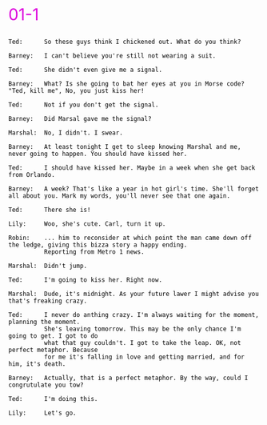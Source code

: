 <font color="#dd00dd" size=6>01-1</font><br />
```

```
<font color="#000000" style="background: white">

    Ted:      So these guys think I chickened out. What do you think?

    Barney:   I can't believe you're still not wearing a suit.

    Ted:      She didn't even give me a signal.

    Barney:   What? Is she going to bat her eyes at you in Morse code? "Ted, kill me", No, you just kiss her!

    Ted:      Not if you don't get the signal.

    Barney:   Did Marsal gave me the signal?

    Marshal:  No, I didn't. I swear.

    Barney:   At least tonight I get to sleep knowing Marshal and me, never going to happen. You should have kissed her.

    Ted:      I should have kissed her. Maybe in a week when she get back from Orlando.

    Barney:   A week? That's like a year in hot girl's time. She'll forget all about you. Mark my words, you'll never see that one again.

    Ted:      There she is!

    Lily:     Woo, she's cute. Carl, turn it up.

    Robin:    ... him to reconsider at which point the man came down off the ledge, giving this bizza story a happy ending.
              Reporting from Metro 1 news.

    Marshal:  Didn't jump.

    Ted:      I'm going to kiss her. Right now.

    Marshal:  Dude, it's midnight. As your future lawer I might advise you that's freaking crazy.

    Ted:      I never do anthing crazy. I'm always waiting for the moment, planning the moment.
              She's leaving tomorrow. This may be the only chance I'm going to get. I got to do
              what that guy couldn't. I got to take the leap. OK, not perfect metaphor. Because
              for me it's falling in love and getting married, and for him, it's death.

    Barney:   Actually, that is a perfect metaphor. By the way, could I congrutulate you tow?

    Ted:      I'm doing this.

    Lily:     Let's go.
</font>






